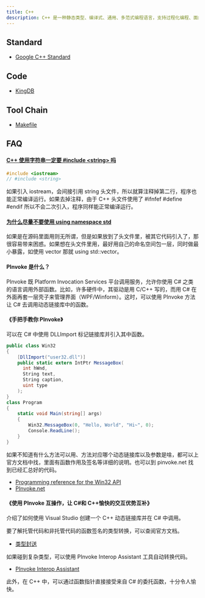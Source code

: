 ```yaml
---
title: C++
description: C++ 是一种静态类型、编译式、通用、多范式编程语言，支持过程化编程、面向对象编程和泛型编程。
---
```


## Standard

* [Google C++ Standard](/maps/_cpp/google-cpp-standard)

## Code

* [KingDB](/maps/_cpp/king-db)

## Tool Chain

* [Makefile](/maps/_cpp/makefile)

## FAQ

#### [C++ 使用字符串一定要 #include \<string\> 吗](https://www.zhihu.com/question/270726509)

```cpp
#include <iostream>
// #include <string>
```

如果引入 iostream，会间接引用 string 头文件，所以就算注释掉第二行，程序也能正常编译运行。如果去掉注释，由于 C++ 头文件使用了 #ifnfef #define #endif 所以不会二次引入，程序同样能正常编译运行。

#### [为什么尽量不要使用 using namespace std](https://www.zhihu.com/question/26911239)

如果是在源码里面用则无所谓，但是如果放到了头文件里，被其它代码引入了，那很容易带来困惑。如果想在头文件里用，最好用自己的命名空间包一层，同时做最小暴露，如使用 vector 那就 using std::vector。

#### PInvoke 是什么？

PInvoke 既 Platform Invocation Services 平台调用服务，允许你使用 C# 之类的语言调用外部函数。比如，许多硬件中，其驱动是用 C/C++ 写的，而用 C# 在外面再套一层壳子来管理界面（WPF/Winform）。这时，可以使用 PInvoke 方法让 C# 去调用动态链接库中的函数。

#### <Link type="h5" to="https://mgear-file.oss-cn-shanghai.aliyuncs.com/%E6%89%8B%E6%8A%8A%E6%89%8B%E6%95%99%E4%BD%A0PInvoke_%E9%BB%84%E8%85%BE%E9%9C%84%E7%9A%84%E5%8D%9A%E5%AE%A2_CSDN%E5%8D%9A%E5%AE%A2.html" source="https://blog.csdn.net/htxhtx123/article/details/104323450" >《手把手教你 PInvoke》</Link>

可以在 C# 中使用 DLLImport 标记链接库并引入其中函数。

```csharp
public class Win32
{
    [DllImport("user32.dll")]
    public static extern IntPtr MessageBox(
      int hWnd,
      String text,
      String caption,
      uint type
    );
}
class Program
{
    static void Main(string[] args)
    {
        Win32.MessageBox(0, "Hello, World", "Hi~", 0);
        Console.ReadLine();
    }
}
```

如果不知道有什么方法可以用、方法对应哪个动态链接库以及参数是啥，都可以上官方文档中找，里面有函数作用及签名等详细的说明。也可以到 pinvoke.net 找到已经汇总好的代码。

* [Programming reference for the Win32 API](https://docs.microsoft.com/en-us/windows/win32/api/)
* [PInvoke.net](http://pinvoke.net/index.aspx)

#### <Link type="h5" to="https://mgear-file.oss-cn-shanghai.aliyuncs.com/%E4%BD%BF%E7%94%A8PInvoke%E4%BA%92%E6%93%8D%E4%BD%9C%EF%BC%8C%E8%AE%A9C%23%E5%92%8CC_%E6%84%89%E5%BF%AB%E7%9A%84%E4%BA%A4%E4%BA%92%E4%BC%98%E5%8A%BF%E4%BA%92%E8%A1%A5_%E6%85%95%E8%AF%BE%E6%89%8B%E8%AE%B0.html" source="https://www.imooc.com/article/305247" >《使用 PInvoke 互操作，让 C#和 C++愉快的交互优势互补》</Link>

介绍了如何使用 Visual Studio 创建一个 C++ 动态链接库并在 C# 中调用。

要了解托管代码和非托管代码的函数签名的类型转换，可以查阅官方文档。

* [类型封送](https://docs.microsoft.com/zh-cn/dotnet/standard/native-interop/type-marshaling)

如果碰到复杂类型，可以使用 PInvoke Interop Assistant 工具自动转换代码。

* [PInvoke Interop Assistant](https://github.com/jaredpar/pinvoke-interop-assistant)

此外，在 C++ 中，可以通过函数指针直接接受来自 C# 的委托函数，十分令人愉快。
